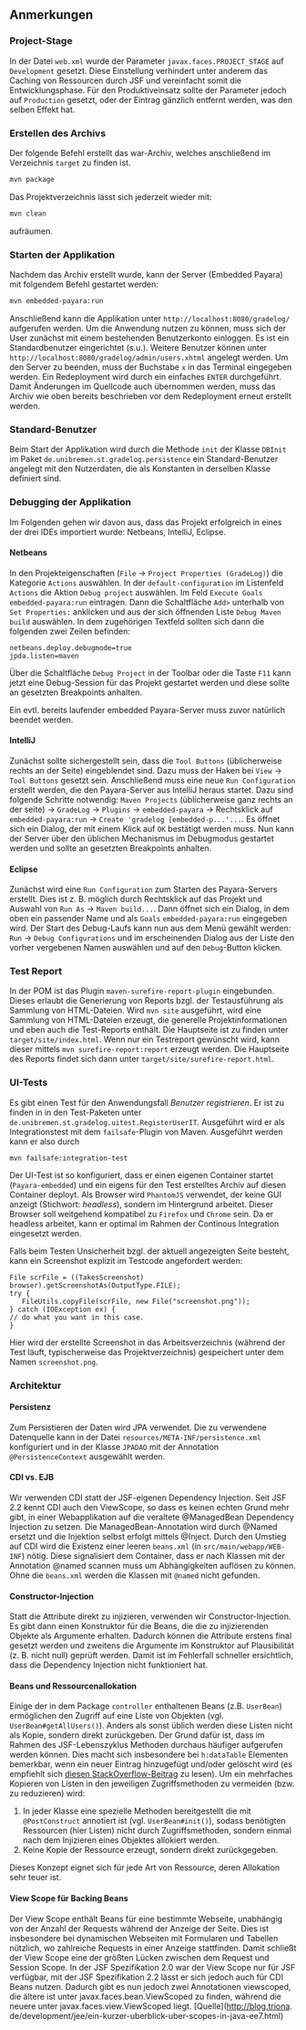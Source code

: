 ## Anmerkungen

### Project-Stage

In der Datei `web.xml` wurde der Parameter `javax.faces.PROJECT_STAGE` auf
`Development` gesetzt. Diese Einstellung verhindert unter anderem das Caching
von Ressourcen durch JSF und vereinfacht somit die Entwicklungsphase. Für den
Produktiveinsatz sollte der Parameter jedoch auf `Production` gesetzt, oder der
Eintrag gänzlich entfernt werden, was den selben Effekt hat.

### Erstellen des Archivs

Der folgende Befehl erstellt das war-Archiv, welches anschließend im Verzeichnis
`target` zu finden ist.

```bash
mvn package
```

Das Projektverzeichnis lässt sich jederzeit wieder mit:

```bash
mvn clean
```

aufräumen.

### Starten der Applikation

Nachdem das Archiv erstellt wurde, kann der Server (Embedded Payara) mit
folgendem Befehl gestartet werden:

```bash
mvn embedded-payara:run
```

Anschließend kann die Applikation unter `http://localhost:8080/gradelog/`
aufgerufen werden. Um die Anwendung nutzen zu können, muss sich der User
zunächst mit einem bestehenden Benutzerkonto einloggen. Es ist ein
Standardbenutzer eingerichtet (s.u.). Weitere Benutzer können unter
`http://localhost:8080/gradelog/admin/users.xhtml` angelegt werden. Um den Server
zu beenden, muss der Buchstabe `x` in das Terminal eingegeben werden. Ein
Redeployment wird durch ein einfaches `ENTER` durchgeführt. Damit Änderungen im
Quellcode auch übernommen werden, muss das Archiv wie oben bereits beschrieben
vor dem Redeployment erneut erstellt werden.

### Standard-Benutzer

Beim Start der Applikation wird durch die Methode `init` der Klasse
`DBInit` im Paket `de.unibremen.st.gradelog.persistence` ein Standard-Benutzer
angelegt mit den Nutzerdaten, die als Konstanten in derselben Klasse
definiert sind.

### Debugging der Applikation

Im Folgenden gehen wir davon aus, dass das Projekt erfolgreich in eines der drei
IDEs importiert wurde: Netbeans, IntelliJ, Eclipse.

#### Netbeans
In den Projekteigenschaften (`File` -> `Project Properties (GradeLog)`) die Kategorie
`Actions` auswählen. In der `default-configuration` im Listenfeld `Actions` die Aktion
`Debug project` auswählen. Im Feld `Execute Goals` `embedded-payara:run` eintragen.
Dann die Schaltfläche `Add>` unterhalb von `Set Properties:` anklicken und aus
der sich öffnenden Liste `Debug Maven build` auswählen. In dem zugehörigen 
Textfeld sollten sich dann die folgenden zwei Zeilen befinden:
```
netbeans.deploy.debugmode=true
jpda.listen=maven
```
Über die Schaltfläche `Debug Project` in der Toolbar oder die Taste `F11` kann
jetzt eine Debug-Session für das Projekt gestartet werden und diese sollte
an gesetzten Breakpoints anhalten.

Ein evtl. bereits laufender embedded Payara-Server muss zuvor natürlich
beendet werden.

#### IntelliJ
Zunächst sollte sichergestellt sein, dass die `Tool Buttons` (üblicherweise
rechts an der Seite) eingeblendet sind. Dazu muss der Haken bei `View` ->
`Tool Buttons` gesetzt sein. Anschließend muss eine neue `Run Configuration`
erstellt werden, die den Payara-Server aus IntelliJ heraus startet. Dazu
sind folgende Schritte notwendig: `Maven Projects` (üblicherweise ganz rechts
an der seite) -> `GradeLog` -> `Plugins` -> `embedded-payara` -> Rechtsklick
auf `embedded-payara:run` -> `Create 'gradelog [embedded-p...'...`. Es
öffnet sich ein Dialog, der mit einem Klick auf `OK` bestätigt werden muss. Nun
kann der Server über den üblichen Mechanismus im Debugmodus gestartet werden
und sollte an gesetzten Breakpoints anhalten.

#### Eclipse
Zunächst wird eine `Run Configuration` zum Starten des Payara-Servers 
erstellt. Dies ist z. B. möglich durch Rechtsklick auf das Projekt und Auswahl 
von `Run As` -> `Maven build...`. Dann öffnet sich ein Dialog, in dem oben ein
passender Name und als `Goals` `embedded-payara:run` eingegeben wird.
Der Start des Debug-Laufs kann nun aus dem Menü gewählt werden: 
`Run` -> `Debug Configurations` und im erscheinenden Dialog aus der Liste den 
vorher vergebenen Namen auswählen und auf den `Debug`-Button klicken.

### Test Report
In der POM ist das Plugin `maven-surefire-report-plugin` eingebunden. Dieses
erlaubt die Generierung von Reports bzgl. der Testausführung als Sammlung von
HTML-Dateien. Wird `mvn site` ausgeführt, wird eine Sammlung von HTML-Dateien
erzeugt, die generelle Projektinformationen und eben auch die Test-Reports
enthält. Die Hauptseite ist zu finden unter `target/site/index.html`.
Wenn nur ein Testreport gewünscht wird, kann dieser mittels
`mvn surefire-report:report` erzeugt werden. Die Hauptseite des Reports
findet sich dann unter `target/site/surefire-report.html`.

### UI-Tests
Es gibt einen Test für den Anwendungsfall *Benutzer registrieren*. Er ist
zu finden in in den Test-Paketen unter 
`de.unibremen.st.gradelog.uitest.RegisterUserIT`. 
Ausgeführt wird er als Integrationstest mit dem 
`failsafe`-Plugin von Maven. Ausgeführt werden kann er also durch
```
mvn failsafe:integration-test
```

Der UI-Test ist so konfiguriert, dass er einen eigenen Container startet
(`Payara-embedded`) und ein eigens für den Test erstelltes Archiv auf
diesen Container deployt. Als Browser wird `PhantomJS` verwendet, der
keine GUI anzeigt (Stichwort: *headless*), sondern im Hintergrund arbeitet.
Dieser Browser soll weitgehend kompatibel zu `Firefox` und `Chrome` sein.
Da er headless arbeitet, kann er optimal im Rahmen der Continous Integration
eingesetzt werden.

Falls beim Testen Unsicherheit bzgl. der aktuell angezeigten Seite besteht,
kann ein Screenshot explizit im Testcode angefordert werden:
```
File scrFile = ((TakesScreenshot) browser).getScreenshotAs(OutputType.FILE);
try {
   FileUtils.copyFile(scrFile, new File("screenshot.png"));
} catch (IOException ex) { 
// do what you want in this case. 
}
```
Hier wird der erstellte Screenshot in das Arbeitsverzeichnis (während der
Test läuft, typischerweise das Projektverzeichnis) gespeichert unter dem
Namen `screenshot.png`.

### Architektur

#### Persistenz
Zum Persistieren der Daten wird JPA verwendet. Die zu verwendene Datenquelle
kann in der Datei `resources/META-INF/persistence.xml` konfiguriert und in der
Klasse `JPADAO` mit der Annotation `@PersistenceContext` ausgewählt werden.

#### CDI vs. EJB
Wir verwenden CDI statt der JSF-eigenen Dependency Injection. Seit JSF
2.2 kennt CDI auch den ViewScope, so dass es keinen echten Grund mehr
gibt, in einer Webapplikation auf die veraltete @ManagedBean Dependency
Injection zu setzen. Die ManagedBean-Annotation wird durch @Named ersetzt
und die Injektion selbst erfolgt mittels @Inject. Durch den Umstieg auf
CDI wird die Existenz einer leeren `beans.xml` (in `src/main/webapp/WEB-INF`)
nötig. Diese signalisiert dem Container, dass er nach Klassen mit der
Annotation @named scannen muss um Abhängigkeiten auflösen zu können.
Ohne die `beans.xml` werden die Klassen mit `@named` nicht gefunden.

#### Constructor-Injection
Statt die Attribute direkt zu injizieren, verwenden wir Constructor-Injection.
Es gibt dann einen Konstruktor für die Beans, die die zu injizierenden
Objekte als Argumente erhalten. Dadurch können die Attribute erstens final
gesetzt werden und zweitens die Argumente im Konstruktor auf Plausibilität
(z. B. nicht null) geprüft werden. Damit ist im Fehlerfall schneller
ersichtlich, dass die Dependency Injection nicht funktioniert hat.

#### Beans und Ressourcenallokation
Einige der in dem Package `controller` enthaltenen Beans (z.B. `UserBean`)
ermöglichen den Zugriff auf eine Liste von Objekten (vgl.
`UserBean#getAllUsers()`). Anders als sonst üblich werden diese Listen nicht
als Kopie, sondern direkt zurückgeben. Der Grund dafür ist, dass im Rahmen
des JSF-Lebenszyklus Methoden durchaus häufiger aufgerufen werden können.
Dies macht sich insbesondere bei `h:dataTable` Elementen bemerkbar, wenn ein
neuer Eintrag hinzugefügt und/oder gelöscht wird (es empfiehlt sich
[diesen StackOverflow-Beitrag](http://stackoverflow.com/questions/2090033/why-jsf-calls-getters-multiple-times)
zu lesen). Um ein mehrfaches Kopieren von Listen in den jeweiligen
Zugriffsmethoden zu vermeiden (bzw. zu reduzieren) wird:

1. In jeder Klasse eine spezielle Methoden bereitgestellt die mit
`@PostConstruct` annotiert ist (vgl. `UserBean#init()`), sodass benötigten
Ressourcen (hier Listen) nicht durch Zugriffsmethoden, sondern einmal nach
dem Injizieren eines Objektes allokiert werden.
2. Keine Kopie der Ressource erzeugt, sondern direkt zurückgegeben.

Dieses Konzept eignet sich für jede Art von Ressource, deren Allokation
sehr teuer ist.

#### View Scope für Backing Beans
Der View Scope enthält Beans für eine bestimmte Webseite,
unabhängig von der Anzahl der Requests während der Anzeige der Seite. Dies ist
insbesondere bei dynamischen Webseiten mit Formularen und Tabellen nützlich, wo
zahlreiche Requests in einer Anzeige stattfinden. Damit schließt der View Scope eine
der größten Lücken zwischen dem Request und Session Scope. In der JSF Spezifikation 2.0
war der View Scope nur für JSF verfügbar, mit der JSF Spezifikation 2.2 lässt er sich
jedoch auch für CDI Beans nutzen. Dadurch gibt es nun jedoch zwei Annotationen
viewscoped, die ältere ist unter javax.faces.bean.ViewScoped zu finden,
während die neuere unter javax.faces.view.ViewScoped liegt. [Quelle](http://blog.triona. de/development/jee/ein-kurzer-uberblick-uber-scopes-in-java-ee7.html)
